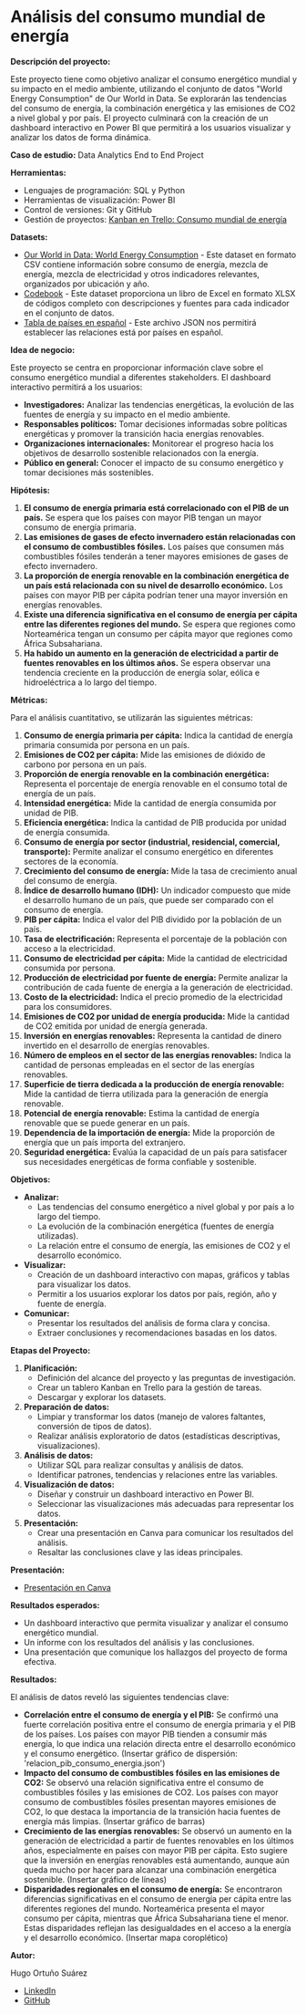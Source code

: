 # Análisis del consumo mundial de energía

**Descripción del proyecto:**

Este proyecto tiene como objetivo analizar el consumo energético mundial y su impacto en el medio ambiente, utilizando el conjunto de datos "World Energy Consumption" de Our World in Data. Se explorarán las tendencias del consumo de energía, la combinación energética y las emisiones de CO2 a nivel global y por país. El proyecto culminará con la creación de un dashboard interactivo en Power BI que permitirá a los usuarios visualizar y analizar los datos de forma dinámica.

**Caso de estudio:** Data Analytics End to End Project

**Herramientas:**

* Lenguajes de programación: SQL y Python
* Herramientas de visualización: Power BI 
* Control de versiones: Git y GitHub
* Gestión de proyectos: [Kanban en Trello: Consumo mundial de energía](https://trello.com/invite/b/671a1203b3bfa3ec8786b630/ATTIaffb7d66c0eddc98f4f3a4fda1524c1cA4661B61/consumo-mundial-de-energia)

**Datasets:**

* [Our World in Data: World Energy Consumption](https://github.com/owid/energy-data) - Este dataset en formato CSV contiene información sobre consumo de energía, mezcla de energía, mezcla de electricidad y otros indicadores relevantes, organizados por ubicación y año. 
* [Codebook](https://github.com/owid/energy-data/blob/master/owid-energy-codebook.csv) -  Este dataset proporciona un libro de Excel en formato XLSX de códigos completo con descripciones y fuentes para cada indicador en el conjunto de datos. 
* [Tabla de países en español](https://gist.github.com/Yizack/bbfce31e0217a3689c8d961a356cb10d/raw/7ffa5b94615c6681d68c54fe7edcca098fae180b/countries.json) - Este archivo JSON nos permitirá establecer las relaciones está por países en español.

**Idea de negocio:**

Este proyecto se centra en proporcionar información clave sobre el consumo energético mundial a diferentes stakeholders. El dashboard interactivo permitirá a los usuarios:

* **Investigadores:** Analizar las tendencias energéticas, la evolución de las fuentes de energía y su impacto en el medio ambiente.
* **Responsables políticos:**  Tomar decisiones informadas sobre políticas energéticas y  promover la transición hacia energías renovables.
* **Organizaciones internacionales:**  Monitorear el progreso hacia los objetivos de desarrollo sostenible relacionados con la energía.
* **Público en general:**  Conocer el impacto de su consumo energético y tomar decisiones más sostenibles.

**Hipótesis:**

1. **El consumo de energía primaria está correlacionado con el PIB de un país.** Se espera que los países con mayor PIB tengan un mayor consumo de energía primaria.
2. **Las emisiones de gases de efecto invernadero están relacionadas con el consumo de combustibles fósiles.**  Los países que consumen más combustibles fósiles tenderán a tener mayores emisiones de gases de efecto invernadero.
3. **La proporción de energía renovable en la combinación energética de un país está relacionada con su nivel de desarrollo económico.** Los países con mayor PIB per cápita podrían tener una mayor inversión en energías renovables.
4. **Existe una diferencia significativa en el consumo de energía per cápita entre las diferentes regiones del mundo.**  Se espera que regiones como Norteamérica tengan un consumo per cápita mayor que regiones como África Subsahariana.
5. **Ha habido un aumento en la generación de electricidad a partir de fuentes renovables en los últimos años.**  Se espera observar una tendencia creciente en la producción de energía solar, eólica e hidroeléctrica a lo largo del tiempo.

**Métricas:**

Para el análisis cuantitativo, se utilizarán las siguientes métricas:

1.  **Consumo de energía primaria per cápita:** Indica la cantidad de energía primaria consumida por persona en un país.
2.  **Emisiones de CO2 per cápita:** Mide las emisiones de dióxido de carbono por persona en un país.
3.  **Proporción de energía renovable en la combinación energética:** Representa el porcentaje de energía renovable en el consumo total de energía de un país.
4.  **Intensidad energética:** Mide la cantidad de energía consumida por unidad de PIB.
5.  **Eficiencia energética:** Indica la cantidad de PIB producida por unidad de energía consumida.
6.  **Consumo de energía por sector (industrial, residencial, comercial, transporte):** Permite analizar el consumo energético en diferentes sectores de la economía.
7.  **Crecimiento del consumo de energía:** Mide la tasa de crecimiento anual del consumo de energía.
8.  **Índice de desarrollo humano (IDH):** Un indicador compuesto que mide el desarrollo humano de un país, que puede ser comparado con el consumo de energía.
9.  **PIB per cápita:** Indica el valor del PIB dividido por la población de un país.
10. **Tasa de electrificación:** Representa el porcentaje de la población con acceso a la electricidad.
11. **Consumo de electricidad per cápita:** Mide la cantidad de electricidad consumida por persona.
12. **Producción de electricidad por fuente de energía:** Permite analizar la contribución de cada fuente de energía a la generación de electricidad.
13. **Costo de la electricidad:** Indica el precio promedio de la electricidad para los consumidores.
14. **Emisiones de CO2 por unidad de energía producida:** Mide la cantidad de CO2 emitida por unidad de energía generada.
15. **Inversión en energías renovables:** Representa la cantidad de dinero invertido en el desarrollo de energías renovables.
16. **Número de empleos en el sector de las energías renovables:** Indica la cantidad de personas empleadas en el sector de las energías renovables.
17. **Superficie de tierra dedicada a la producción de energía renovable:** Mide la cantidad de tierra utilizada para la generación de energía renovable.
18. **Potencial de energía renovable:** Estima la cantidad de energía renovable que se puede generar en un país.
19. **Dependencia de la importación de energía:** Mide la proporción de energía que un país importa del extranjero.
20. **Seguridad energética:** Evalúa la capacidad de un país para satisfacer sus necesidades energéticas de forma confiable y sostenible.

**Objetivos:**

* **Analizar:**
    *  Las tendencias del consumo energético a nivel global y por país a lo largo del tiempo.
    *  La evolución de la combinación energética (fuentes de energía utilizadas).
    *  La relación entre el consumo de energía, las emisiones de CO2 y el desarrollo económico.
* **Visualizar:**
    *  Creación de un dashboard interactivo con mapas, gráficos y tablas para visualizar los datos.
    *  Permitir a los usuarios explorar los datos por país, región, año y fuente de energía.
* **Comunicar:**
    *  Presentar los resultados del análisis de forma clara y concisa.
    *  Extraer conclusiones y recomendaciones basadas en los datos.

**Etapas del Proyecto:**

1. **Planificación:**
    * Definición del alcance del proyecto y las preguntas de investigación.
    * Crear un tablero Kanban en Trello para la gestión de tareas.
    * Descargar y explorar los datasets.
2. **Preparación de datos:**
    * Limpiar y transformar los datos (manejo de valores faltantes, conversión de tipos de datos).
    * Realizar análisis exploratorio de datos (estadísticas descriptivas, visualizaciones).
3. **Análisis de datos:**
    *  Utilizar SQL para realizar consultas y análisis de datos.
    *  Identificar patrones, tendencias y relaciones entre las variables.
4. **Visualización de datos:**
    *  Diseñar y construir un dashboard interactivo en Power BI.
    *  Seleccionar las visualizaciones más adecuadas para representar los datos.
5. **Presentación:**
    *  Crear una presentación en Canva para comunicar los resultados del análisis.
    *  Resaltar las conclusiones clave y las ideas principales.

**Presentación:**

* [Presentación en Canva](https://www.canva.com/design/DAGUeVIQCE8/MxvAJObkmjYpYdt7s3lL_g/edit?utm_content=DAGUeVIQCE8&utm_campaign=designshare&utm_medium=link2&utm_source=sharebutton)

**Resultados esperados:**

* Un dashboard interactivo que permita visualizar y analizar el consumo energético mundial.
* Un informe con los resultados del análisis y las conclusiones.
* Una presentación que comunique los hallazgos del proyecto de forma efectiva.

**Resultados:**

El análisis de datos reveló las siguientes tendencias clave:

* **Correlación entre el consumo de energía y el PIB:** Se confirmó una fuerte correlación positiva entre el consumo de energía primaria y el PIB de los países. Los países con mayor PIB tienden a consumir más energía, lo que indica una relación directa entre el desarrollo económico y el consumo energético. (Insertar gráfico de dispersión: 'relacion_pib_consumo_energia.json')
* **Impacto del consumo de combustibles fósiles en las emisiones de CO2:** Se observó una relación significativa entre el consumo de combustibles fósiles y las emisiones de CO2. Los países con mayor consumo de combustibles fósiles presentan mayores emisiones de CO2, lo que destaca la importancia de la transición hacia fuentes de energía más limpias. (Insertar gráfico de barras)
* **Crecimiento de las energías renovables:** Se observó un aumento en la generación de electricidad a partir de fuentes renovables en los últimos años, especialmente en países con mayor PIB per cápita. Esto sugiere que la inversión en energías renovables está aumentando, aunque aún queda mucho por hacer para alcanzar una combinación energética sostenible. (Insertar gráfico de líneas)
* **Disparidades regionales en el consumo de energía:** Se encontraron diferencias significativas en el consumo de energía per cápita entre las diferentes regiones del mundo.  Norteamérica presenta el mayor consumo per cápita, mientras que África Subsahariana tiene el menor. Estas disparidades reflejan las desigualdades en el acceso a la energía y el desarrollo económico. (Insertar mapa coroplético)

**Autor:** 

Hugo Ortuño Suárez

* [LinkedIn](https://www.linkedin.com/in/hugo-ortu%C3%B1o-suarez/)
* [GitHub](https://github.com/hugoortuno)